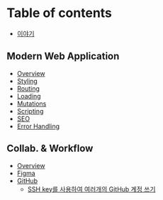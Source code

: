 # Table of contents

- [이야기](README.md)

## Modern Web Application

- [Overview](modern-web-application/overview.md)
- [Styling](modern-web-application/styling/overview.md)
- [Routing](modern-web-application/routing/overview.md)
- [Loading](modern-web-application/loading/overview.md)
- [Mutations](modern-web-application/mutations/overview.md)
- [Scripting](modern-web-application/scripting/overview.md)
- [SEO](modern-web-application/seo/overview.md)
- [Error Handling](modern-web-application/error-handling/overview.md)
<!-- - [Testing](modern-web-application/testing/overview.md) -->

## Collab. & Workflow

- [Overview](collaboration-workflow/overview.md)
- [Figma](collaboration-workflow/figma/overview.md)
- [GitHub](collaboration-workflow/github/overview.md)
  - [SSH key를 사용하여 여러개의 GitHub 계정 쓰기](collaboration-workflow/github/using-multiple-ssh-key-with-github.md)

<!-- ## TIL

- [2023-11-07](today-i-learned/2023-11-07.md)
- [2023-11-06](today-i-learned/2023-11-06.md)
- [2023-11-03](today-i-learned/2023-11-03.md)
- [2023-11-02](today-i-learned/2023-11-02.md) -->
